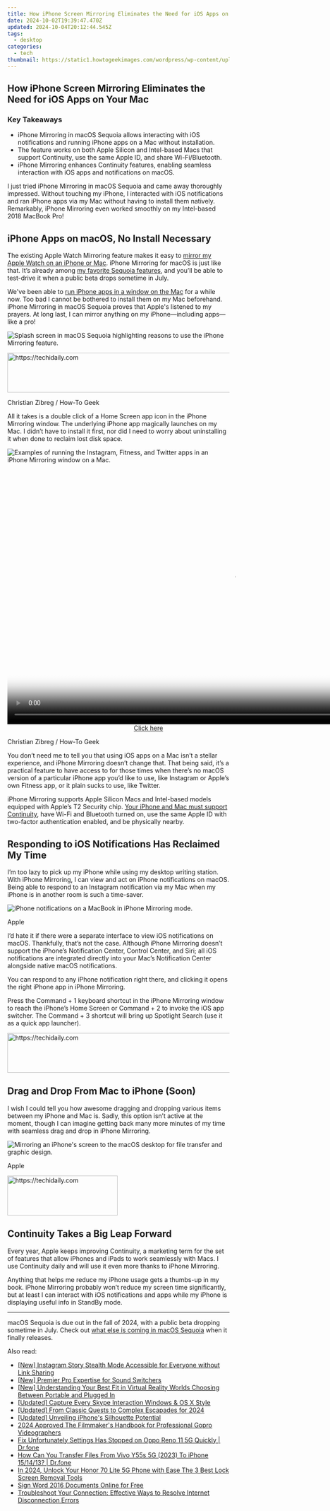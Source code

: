 ```yaml
---
title: How iPhone Screen Mirroring Eliminates the Need for iOS Apps on Your Mac
date: 2024-10-02T19:39:47.470Z
updated: 2024-10-04T20:12:44.545Z
tags:
  - desktop
categories:
  - tech
thumbnail: https://static1.howtogeekimages.com/wordpress/wp-content/uploads/2024/06/apple-macos-sequoia-iphone-mirroring-macbook-featured.jpg
---
```


## How iPhone Screen Mirroring Eliminates the Need for iOS Apps on Your Mac

### Key Takeaways

* iPhone Mirroring in macOS Sequoia allows interacting with iOS notifications and running iPhone apps on a Mac without installation.
* The feature works on both Apple Silicon and Intel-based Macs that support Continuity, use the same Apple ID, and share Wi-Fi/Bluetooth.
* iPhone Mirroring enhances Continuity features, enabling seamless interaction with iOS apps and notifications on macOS.

 I just tried iPhone Mirroring in macOS Sequoia and came away thoroughly impressed. Without touching my iPhone, I interacted with iOS notifications and ran iPhone apps via my Mac without having to install them natively. Remarkably, iPhone Mirroring even worked smoothly on my Intel-based 2018 MacBook Pro!

##  iPhone Apps on macOS, No Install Necessary

 The existing Apple Watch Mirroring feature makes it easy to [mirror my Apple Watch on an iPhone or Mac](https://tiktok-videos.techidaily.com/the-beat-of-the-future-top-emerging-raps-on-tiktok-for-2024/). iPhone Mirroring for macOS is just like that. It’s already among [my favorite Sequoia features](https://video-screen-grab.techidaily.com/updated-2024-approved-inside-the-io-recording-process-what-you-must-know/), and you’ll be able to test-drive it when a public beta drops sometime in July.

 We've been able to [run iPhone apps in a window on the Mac](https://hardware-tips.techidaily.com/the-underdog-victory-from-crowdfunding-success-to-corporate-integration-story/) for a while now. Too bad I cannot be bothered to install them on my Mac beforehand. iPhone Mirroring in macOS Sequoia proves that Apple's listened to my prayers. At long last, I can mirror anything on my iPhone—including apps—like a pro!

![Splash screen in macOS Sequoia highlighting reasons to use the iPhone Mirroring feature.](https://static1.howtogeekimages.com/wordpress/wp-content/uploads/2024/06/macos-sequoia-iphone-mirroring-splash-screen.jpg) 

<!-- affiliate ads begin -->
<a href="https://laganoo.pxf.io/c/5597632/1484950/16446" target="_top" id="1484950">
  <img src="//a.impactradius-go.com/display-ad/16446-1484950" border="0" alt="https://techidaily.com" width="728" height="90"/>
</a>
<img height="0" width="0" src="https://laganoo.pxf.io/i/5597632/1484950/16446" style="position:absolute;visibility:hidden;" border="0" />
<!-- affiliate ads end -->

Christian Zibreg / How-To Geek

 All it takes is a double click of a Home Screen app icon in the iPhone Mirroring window. The underlying iPhone app magically launches on my Mac. I didn’t have to install it first, nor did I need to worry about uninstalling it when done to reclaim lost disk space.

![Examples of running the Instagram, Fitness, and Twitter apps in an iPhone Mirroring window on a Mac.](https://static1.howtogeekimages.com/wordpress/wp-content/uploads/2024/06/apple-macos-sequoia-iphone-mirroring-running-ios-apps-instagram-fitness-twitter.png) 

<!-- affiliate ads begin -->
<span id="1492813">
					<video width="1024" height="576" style="cursor:pointer"
           poster="//a.impactradius-go.com/display-clicktoplayimage/1492813.png"
           onclick="if(!this.playClicked){this.play();this.setAttribute('controls',true);this.playClicked=true;}">
	   <source src="//a.impactradius-go.com/display-ad/14559-1492813">
	   <img src="//a.impactradius-go.com/display-clicktoplayimage/1492813.png" style="border: none; height: 100%; width: 100%; object-fit: contain">
	</video>
	<div style="width:640px;text-align:center"><a href="javascript:window.open(decodeURIComponent('https%3A%2F%2Fpropmoneyinc.pxf.io%2Fc%2F5597632%2F1492813%2F14559'), '_blank');void(0);">Click here</a></div>
</span>
<img height="0" width="0" src="https://imp.pxf.io/i/5597632/1492813/14559" style="position:absolute;visibility:hidden;" border="0" />
<!-- affiliate ads end -->

Christian Zibreg / How-To Geek

 You don’t need me to tell you that using iOS apps on a Mac isn’t a stellar experience, and iPhone Mirroring doesn’t change that. That being said, it’s a practical feature to have access to for those times when there’s no macOS version of a particular iPhone app you’d like to use, like Instagram or Apple’s own Fitness app, or it plain sucks to use, like Twitter.

 iPhone Mirroring supports Apple Silicon Macs and Intel-based models equipped with Apple’s T2 Security chip. [Your iPhone and Mac must support Continuity](https://youtube-blog.techidaily.com/ed-the-first-timers-blueprint-for-youtube-income-for-2024/), have Wi-Fi and Bluetooth turned on, use the same Apple ID with two-factor authentication enabled, and be physically nearby.

##  Responding to iOS Notifications Has Reclaimed My Time

 I’m too lazy to pick up my iPhone while using my desktop writing station. With iPhone Mirroring, I can view and act on iPhone notifications on macOS. Being able to respond to an Instagram notification via my Mac when my iPhone is in another room is such a time-saver.

![iPhone notifications on a MacBook in iPhone Mirroring mode.](https://static1.howtogeekimages.com/wordpress/wp-content/uploads/2024/06/macos-sequoia-iphone-mirroring-iphone-notifications.jpg) 

Apple

 I’d hate it if there were a separate interface to view iOS notifications on macOS. Thankfully, that’s not the case. Although iPhone Mirroring doesn’t support the iPhone’s Notification Center, Control Center, and Siri; all iOS notifications are integrated directly into your Mac’s Notification Center alongside native macOS notifications.

 You can respond to any iPhone notification right there, and clicking it opens the right iPhone app in iPhone Mirroring.

 Press the Command + 1 keyboard shortcut in the iPhone Mirroring window to reach the iPhone’s Home Screen or Command + 2 to invoke the iOS app switcher. The Command + 3 shortcut will bring up Spotlight Search (use it as a quick app launcher).

<!-- affiliate ads begin -->
<a href="https://aligracehair.sjv.io/c/5597632/1997635/19272" target="_top" id="1997635">
  <img src="//a.impactradius-go.com/display-ad/19272-1997635" border="0" alt="https://techidaily.com" width="728" height="90"/>
</a>
<img height="0" width="0" src="https://aligracehair.sjv.io/i/5597632/1997635/19272" style="position:absolute;visibility:hidden;" border="0" />
<!-- affiliate ads end -->

##  Drag and Drop From Mac to iPhone (Soon)

 I wish I could tell you how awesome dragging and dropping various items between my iPhone and Mac is. Sadly, this option isn’t active at the moment, though I can imagine getting back many more minutes of my time with seamless drag and drop in iPhone Mirroring.

![Mirroring an iPhone's screen to the macOS desktop for file transfer and graphic design.](https://static1.howtogeekimages.com/wordpress/wp-content/uploads/2024/06/30.jpg) 

Apple

<!-- affiliate ads begin -->
<a href="https://bluettius.sjv.io/c/5597632/2139107/17108" target="_top" id="2139107">
  <img src="//a.impactradius-go.com/display-ad/17108-2139107" border="0" alt="https://techidaily.com" width="250" height="90"/>
</a>
<img height="0" width="0" src="https://bluettius.sjv.io/i/5597632/2139107/17108" style="position:absolute;visibility:hidden;" border="0" />
<!-- affiliate ads end -->

##  Continuity Takes a Big Leap Forward

 Every year, Apple keeps improving Continuity, a marketing term for the set of features that allow iPhones and iPads to work seamlessly with Macs. I use Continuity daily and will use it even more thanks to iPhone Mirroring.

 Anything that helps me reduce my iPhone usage gets a thumbs-up in my book. iPhone Mirroring probably won’t reduce my screen time significantly, but at least I can interact with iOS notifications and apps while my iPhone is displaying useful info in StandBy mode.

---

 macOS Sequoia is due out in the fall of 2024, with a public beta dropping sometime in July. Check out [what else is coming in macOS Sequoia](https://youtube-tips.techidaily.com/approved-youtube-editing-essentials-the-ultimate-guide-post-upload-refinements/) when it finally releases.

<ins class="adsbygoogle"
     style="display:block"
     data-ad-format="autorelaxed"
     data-ad-client="ca-pub-7571918770474297"
     data-ad-slot="1223367746"></ins>

<ins class="adsbygoogle"
     style="display:block"
     data-ad-client="ca-pub-7571918770474297"
     data-ad-slot="8358498916"
     data-ad-format="auto"
     data-full-width-responsive="true"></ins>

<span class="atpl-alsoreadstyle">Also read:</span>
<div><ul>
<li><a href="https://instagram-videos.techidaily.com/new-instagram-story-stealth-mode-accessible-for-everyone-without-link-sharing/"><u>[New] Instagram Story Stealth Mode Accessible for Everyone without Link Sharing</u></a></li>
<li><a href="https://some-skills.techidaily.com/new-premier-pro-expertise-for-sound-switchers/"><u>[New] Premier Pro Expertise for Sound Switchers</u></a></li>
<li><a href="https://some-skills.techidaily.com/new-understanding-your-best-fit-in-virtual-reality-worlds-choosing-between-portable-and-plugged-in/"><u>[New] Understanding Your Best Fit in Virtual Reality Worlds Choosing Between Portable and Plugged In</u></a></li>
<li><a href="https://desktop-recording.techidaily.com/updated-capture-every-skype-interaction-windows-and-os-x-style/"><u>[Updated] Capture Every Skype Interaction Windows & OS X Style</u></a></li>
<li><a href="https://screen-sharing-recording.techidaily.com/updated-from-classic-quests-to-complex-escapades-for-2024/"><u>[Updated] From Classic Quests to Complex Escapades for 2024</u></a></li>
<li><a href="https://some-skills.techidaily.com/updated-unveiling-iphones-silhouette-potential/"><u>[Updated] Unveiling iPhone's Silhouette Potential</u></a></li>
<li><a href="https://some-skills.techidaily.com/2024-approved-the-filmmakers-handbook-for-professional-gopro-videographers/"><u>2024 Approved The Filmmaker's Handbook for Professional Gopro Videographers</u></a></li>
<li><a href="https://howto.techidaily.com/fix-unfortunately-settings-has-stopped-on-oppo-reno-11-5g-quickly-drfone-by-drfone-fix-android-problems-fix-android-problems/"><u>Fix Unfortunately Settings Has Stopped on Oppo Reno 11 5G Quickly | Dr.fone</u></a></li>
<li><a href="https://blog-min.techidaily.com/how-can-you-transfer-files-from-vivo-y55s-5g-2023-to-iphone-151413-drfone-by-drfone-transfer-from-android-transfer-from-android/"><u>How Can You Transfer Files From Vivo Y55s 5G (2023) To iPhone 15/14/13? | Dr.fone</u></a></li>
<li><a href="https://unlock-android.techidaily.com/in-2024-unlock-your-honor-70-lite-5g-phone-with-ease-the-3-best-lock-screen-removal-tools-by-drfone-android/"><u>In 2024, Unlock Your Honor 70 Lite 5G Phone with Ease The 3 Best Lock Screen Removal Tools</u></a></li>
<li><a href="https://techidaily.com/sign-word-2016-documents-online-for-free-by-ldigisigner-sign-a-word-sign-a-word/"><u>Sign Word 2016 Documents Online for Free</u></a></li>
<li><a href="https://win-howtos.techidaily.com/troubleshoot-your-connection-effective-ways-to-resolve-internet-disconnection-errors/"><u>Troubleshoot Your Connection: Effective Ways to Resolve Internet Disconnection Errors</u></a></li>
</ul></div>

